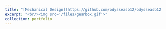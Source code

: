 ```yaml
---
title: "[Mechanical Design](https://github.com/odysseasb12/odysseasb12.github.io/blob/master/files/annotated-Mech_Design_B_Group_40_Assembly_Drawings.pdf)"
excerpt: "<br/><img src='/files/gearbox.gif'>"
collection: portfolio
---
```

